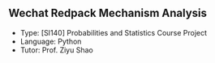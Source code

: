 ## Wechat Redpack Mechanism Analysis
- Type: [SI140] Probabilities and Statistics Course Project
- Language: Python
- Tutor: Prof. Ziyu Shao
